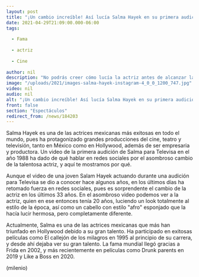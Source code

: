 ```yaml
---
layout: post
title: "¡Un cambio increíble! Así lucía Salma Hayek en su primera audición para Televisa en 1988"
date: 2021-04-29T21:09:00.000-06:00
tags:
  
  - Fama
  
  - actriz
  
  - Cine
  
author: nil
description: "No podrás creer cómo lucía la actriz antes de alcanzar la fama mundial en Hollywood. "
image: "/uploads/2021/images-salma-hayek-instagram-4_0_0_1200_747.jpg"
video: nil
audio: nil
alt: "¡Un cambio increíble! Así lucía Salma Hayek en su primera audición para Televisa en 1988"
front: false
section: "Espectáculos"
redirect_from: /news/184203
---
```


Salma Hayek es una de las actrices mexicanas más exitosas en todo el mundo, pues ha protagonizado grandes producciones del cine, teatro y televisión, tanto en México como en Hollywood, además de ser empresaria y productora. Un video de la primera audición de Salma para Televisa en el año 1988 ha dado de qué hablar en redes sociales por el asombroso cambio de la talentosa actriz, y aquí te mostramos por qué.

Aunque el video de una joven Salam Hayek actuando durante una audición para Televisa se dio a conocer hace algunos años, en los últimos días ha retomado fuerza en redes sociales, pues es sorprendente el cambio de la actriz en los últimos 33 años. En el asombroso video podemos ver a la actriz, quien en ese entonces tenía 20 años, luciendo un look totalmente al estilo de la época, así como un cabello con estilo "afro" esponjado que la hacía lucir hermosa, pero completamente diferente. 

Actualmente, Salma es una de las actrices mexicanas que más han triunfado en Hollywood debido a su gran talento. Ha participado en exitosas películas como El callejón de los milagros en 1995 al principio de su carrera, y desde ahí dejaba ver su gran talento.  La fama mundial llegó gracias a Frida en 2002, y más recientemente en películas como Drunk parents en 2019 y Like a Boss en 2020. 

(milenio)